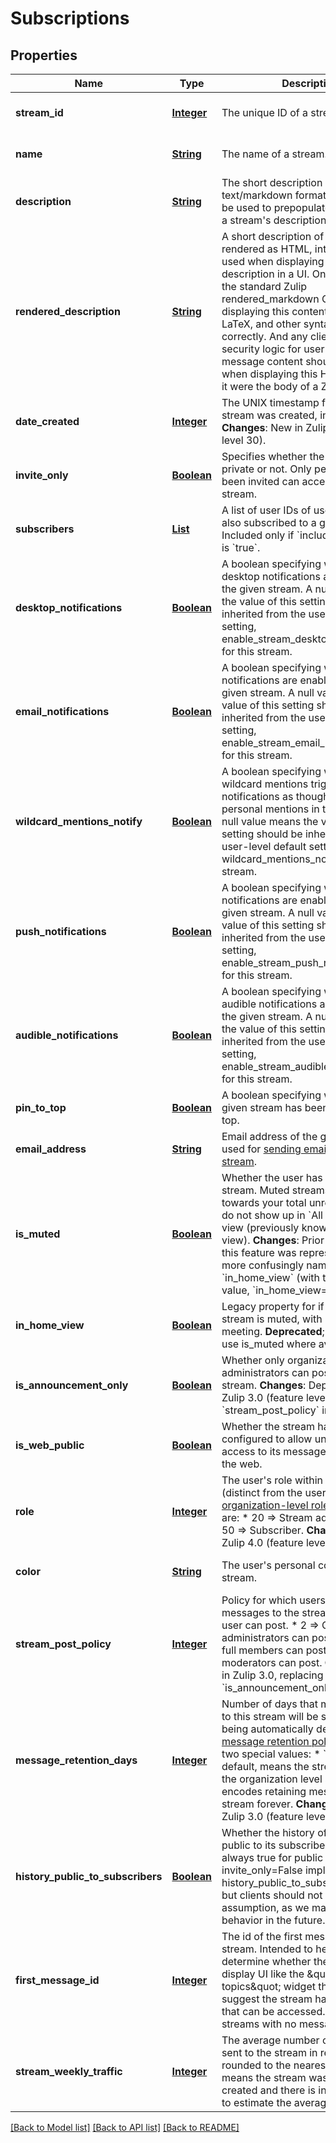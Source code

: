 # Subscriptions
## Properties

Name | Type | Description | Notes
------------ | ------------- | ------------- | -------------
**stream\_id** | [**Integer**](integer.md) | The unique ID of a stream.  | [optional] [default to null]
**name** | [**String**](string.md) | The name of a stream.  | [optional] [default to null]
**description** | [**String**](string.md) | The short description of a stream in text/markdown format, intended to be used to prepopulate UI for editing a stream&#39;s description.  | [optional] [default to null]
**rendered\_description** | [**String**](string.md) | A short description of a stream rendered as HTML, intended to be used when displaying the stream description in a UI.  One should use the standard Zulip rendered_markdown CSS when displaying this content so that emoji, LaTeX, and other syntax work correctly.  And any client-side security logic for user-generated message content should be applied when displaying this HTML as though it were the body of a Zulip message.  | [optional] [default to null]
**date\_created** | [**Integer**](integer.md) | The UNIX timestamp for when the stream was created, in UTC seconds.  **Changes**: New in Zulip 4.0 (feature level 30).  | [optional] [default to null]
**invite\_only** | [**Boolean**](boolean.md) | Specifies whether the stream is private or not. Only people who have been invited can access a private stream.  | [optional] [default to null]
**subscribers** | [**List**](integer.md) | A list of user IDs of users who are also subscribed to a given stream. Included only if &#x60;include_subscribers&#x60; is &#x60;true&#x60;.  | [optional] [default to null]
**desktop\_notifications** | [**Boolean**](boolean.md) | A boolean specifying whether desktop notifications are enabled for the given stream.  A null value means the value of this setting should be inherited from the user-level default setting, enable_stream_desktop_notifications, for this stream.  | [optional] [default to null]
**email\_notifications** | [**Boolean**](boolean.md) | A boolean specifying whether email notifications are enabled for the given stream.  A null value means the value of this setting should be inherited from the user-level default setting, enable_stream_email_notifications, for this stream.  | [optional] [default to null]
**wildcard\_mentions\_notify** | [**Boolean**](boolean.md) | A boolean specifying whether wildcard mentions trigger notifications as though they were personal mentions in this stream.  A null value means the value of this setting should be inherited from the user-level default setting, wildcard_mentions_notify, for this stream.  | [optional] [default to null]
**push\_notifications** | [**Boolean**](boolean.md) | A boolean specifying whether push notifications are enabled for the given stream.  A null value means the value of this setting should be inherited from the user-level default setting, enable_stream_push_notifications, for this stream.  | [optional] [default to null]
**audible\_notifications** | [**Boolean**](boolean.md) | A boolean specifying whether audible notifications are enabled for the given stream.  A null value means the value of this setting should be inherited from the user-level default setting, enable_stream_audible_notifications, for this stream.  | [optional] [default to null]
**pin\_to\_top** | [**Boolean**](boolean.md) | A boolean specifying whether the given stream has been pinned to the top.  | [optional] [default to null]
**email\_address** | [**String**](string.md) | Email address of the given stream, used for [sending emails to the stream](/help/message-a-stream-by-email).  | [optional] [default to null]
**is\_muted** | [**Boolean**](boolean.md) | Whether the user has muted the stream. Muted streams do not count towards your total unread count and do not show up in &#x60;All messages&#x60; view (previously known as &#x60;Home&#x60; view).  **Changes**: Prior to Zulip 2.1, this feature was represented by the more confusingly named &#x60;in_home_view&#x60; (with the opposite value, &#x60;in_home_view&#x3D;!is_muted&#x60;).  | [optional] [default to null]
**in\_home\_view** | [**Boolean**](boolean.md) | Legacy property for if the given stream is muted, with inverted meeting.  **Deprecated**; clients should use is_muted where available.  | [optional] [default to null]
**is\_announcement\_only** | [**Boolean**](boolean.md) | Whether only organization administrators can post to the stream.  **Changes**: Deprecated in Zulip 3.0 (feature level 1), use &#x60;stream_post_policy&#x60; instead.  | [optional] [default to null]
**is\_web\_public** | [**Boolean**](boolean.md) | Whether the stream has been configured to allow unauthenticated access to its message history from the web.  | [optional] [default to null]
**role** | [**Integer**](integer.md) | The user&#39;s role within the stream (distinct from the user&#39;s [organization-level role](/help/roles-and-permissions)). Valid values are:  * 20 &#x3D;&gt; Stream administrator. * 50 &#x3D;&gt; Subscriber.  **Changes**: New in Zulip 4.0 (feature level 31).  | [optional] [default to null]
**color** | [**String**](string.md) | The user&#39;s personal color for the stream.  | [optional] [default to null]
**stream\_post\_policy** | [**Integer**](integer.md) | Policy for which users can post messages to the stream.  * 1 &#x3D;&gt; Any user can post. * 2 &#x3D;&gt; Only administrators can post. * 3 &#x3D;&gt; Only full members can post. * 4 &#x3D;&gt; Only moderators can post.  **Changes**: New in Zulip 3.0, replacing the previous &#x60;is_announcement_only&#x60; boolean.  | [optional] [default to null]
**message\_retention\_days** | [**Integer**](integer.md) | Number of days that messages sent to this stream will be stored before being automatically deleted by the [message retention policy](/help/message-retention-policy).  There are two special values:  * &#x60;null&#x60;, the default, means the stream will inherit the organization   level setting. * &#x60;-1&#x60; encodes retaining messages in this stream forever.  **Changes**: New in Zulip 3.0 (feature level 17).  | [optional] [default to null]
**history\_public\_to\_subscribers** | [**Boolean**](boolean.md) | Whether the history of the stream is public to its subscribers.  Currently always true for public streams (i.e. invite_only&#x3D;False implies history_public_to_subscribers&#x3D;True), but clients should not make that assumption, as we may change that behavior in the future.  | [optional] [default to null]
**first\_message\_id** | [**Integer**](integer.md) | The id of the first message in the stream.  Intended to help clients determine whether they need to display UI like the \&quot;more topics\&quot; widget that would suggest the stream has older history that can be accessed.  Null is used for streams with no message history.  | [optional] [default to null]
**stream\_weekly\_traffic** | [**Integer**](integer.md) | The average number of messages sent to the stream in recent weeks, rounded to the nearest integer.  Null means the stream was recently created and there is insufficient data to estimate the average traffic.  | [optional] [default to null]

[[Back to Model list]](../README.md#documentation-for-models) [[Back to API list]](../README.md#documentation-for-api-endpoints) [[Back to README]](../README.md)

